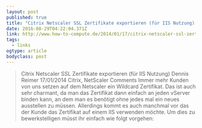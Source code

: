 ```yaml
---
layout: post 
published: true 
title: "Citrix Netscaler SSL Zertifikate exportieren (für IIS Nutzung) – How-To-Compute" 
date: 2016-08-29T04:22:04.371Z 
link: http://www.how-to-compute.de/2014/01/17/citrix-netscaler-ssl-zertifikate-exportieren-fuer-iis-nutzung/ 
tags:
  - links
ogtype: article 
bodyclass: post 
---
```


> Citrix Netscaler SSL Zertifikate exportieren (für IIS Nutzung)
Dennis Reimer 17/01/2014 Citrix, NetScaler Comments
Immer mehr Kunden von uns setzen auf dem Netscaler ein Wildcard Zertifikat. Das ist auch sehr charmant, da man das Zertifikat dann einfach an jeden vServer binden kann, an dem man es benötigt ohne jedes mal ein neues ausstellen zu müssen. Allerdings kommt es auch manchmal vor das der Kunde das Zertifikat auf einem IIS verwenden möchte. Um dies zu bewerkstelligen müsst ihr einfach wie folgt vorgehen: